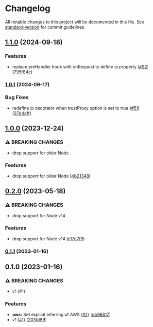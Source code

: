 # Changelog

All notable changes to this project will be documented in this file. See [standard-version](https://github.com/conventional-changelog/standard-version) for commit guidelines.

## [1.1.0](https://github.com/metcoder95/fastify-ip/compare/v1.0.1...v1.1.0) (2024-09-18)


### Features

* replace preHandler hook with onRequest to define ip property ([#52](https://github.com/metcoder95/fastify-ip/issues/52)) ([795f84c](https://github.com/metcoder95/fastify-ip/commit/795f84c83ea9fa88abd7686167566b09db536279))

### [1.0.1](https://github.com/metcoder95/fastify-ip/compare/v1.0.0...v1.0.1) (2024-09-17)


### Bug Fixes

* redefine ip decorator when trustProxy option is set to true ([#51](https://github.com/metcoder95/fastify-ip/issues/51)) ([37b4aff](https://github.com/metcoder95/fastify-ip/commit/37b4affa836c8bd60d582bcf3b2e62e9d0bec7f6))

## [1.0.0](https://github.com/metcoder95/fastify-ip/compare/v0.2.0...v1.0.0) (2023-12-24)


### ⚠ BREAKING CHANGES

* drop support for older Node

### Features

* drop support for older Node ([4b21348](https://github.com/metcoder95/fastify-ip/commit/4b213488636a16480c9f47f73f6e3a9c5418b271))

## [0.2.0](https://github.com/metcoder95/fastify-ip/compare/v0.1.1...v0.2.0) (2023-05-18)


### ⚠ BREAKING CHANGES

* drop support for Node v14

### Features

* drop support for Node v14 ([c17c7f9](https://github.com/metcoder95/fastify-ip/commit/c17c7f9479667cd440449c8f5c08c9dfc8539ff0))

### [0.1.1](https://github.com/metcoder95/fastify-ip/compare/v0.1.0...v0.1.1) (2023-01-16)

## 0.1.0 (2023-01-16)


### ⚠ BREAKING CHANGES

* v1 (#1)

### Features

* **aws:** Set explicit inferring of AWS ([#2](https://github.com/metcoder95/fastify-ip/issues/2)) ([db98817](https://github.com/metcoder95/fastify-ip/commit/db98817f178d202be2baee62fde8218da738d6a7))
* v1 ([#1](https://github.com/metcoder95/fastify-ip/issues/1)) ([203fd89](https://github.com/metcoder95/fastify-ip/commit/203fd89240e0a2fbcffc0bde7269aa03d1f00923))
